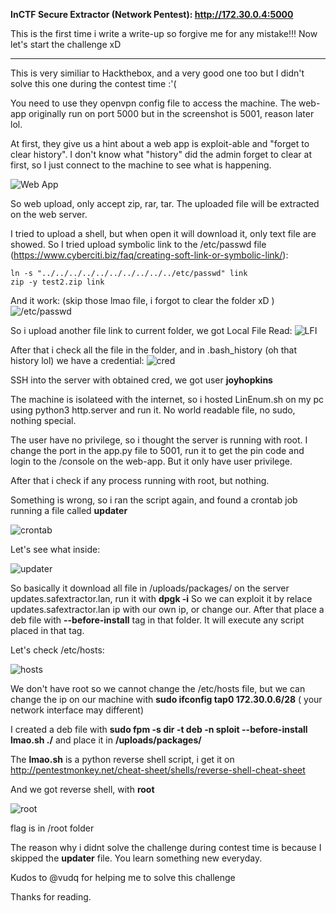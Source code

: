 **InCTF Secure Extractor (Network Pentest): http://172.30.0.4:5000**

This is the first time i write a write-up so forgive me for any mistake!!!
Now let's start the challenge xD

------------------------------------------------

This is very similiar to Hackthebox, and a very good one too but I didn't solve this one during the contest time :'(

You need to use they openvpn config file to access the machine. The web-app originally run on port 5000 but in the screenshot is 5001, reason later lol.

At first, they give us a hint about a web app is exploit-able and "forget to clear history". I don't know what "history" did the admin forget to clear at first, so I just connect to the machine to see what is happening.

![Web App](https://i.imgur.com/WKCDCXp.png)

So web upload, only accept zip, rar, tar. The uploaded file will be extracted on the web server.

I tried to upload a shell, but when open it will download it, only text file are showed. So I tried upload symbolic link to the /etc/passwd file (https://www.cyberciti.biz/faq/creating-soft-link-or-symbolic-link/):
```
ln -s "../../../../../../../../../../etc/passwd" link
zip -y test2.zip link
```
And it work: (skip those lmao file, i forgot to clear the folder xD )
![/etc/passwd](https://i.imgur.com/L5iKCq3.png)

So i upload another file link to current folder, we got Local File Read: 
![LFI](https://i.imgur.com/n09vxYM.png)

After that i check all the file in the folder, and in .bash_history (oh that history lol) we have a credential:
![cred](https://i.imgur.com/uolyJFi.png)

SSH into the server with obtained cred, we got user **joyhopkins**

The machine is isolateed with the internet, so i hosted LinEnum.sh on my pc using python3 http.server and run it. No world readable file, no sudo, nothing special.

The user have no privilege, so i thought the server is running with root. I change the port in the app.py file to 5001, run it to get the pin code and login to the /console on the web-app. But it only have user privilege.

After that i check if any process running with root, but nothing. 

Something is wrong, so i ran the script again, and found a crontab job running a file called **updater**

![crontab](https://i.imgur.com/GcwoxBs.png)

Let's see what inside:

![updater](https://i.imgur.com/rjT3N4F.png)

So basically it download all file in /uploads/packages/ on the server updates.safextractor.lan, run it with **dpgk -i** So we can exploit it by relace updates.safextractor.lan ip with our own ip, or change our. After that place a deb file with **--before-install** tag in that folder. It will execute any script placed in that tag.

Let's check /etc/hosts:

![hosts](https://i.imgur.com/z8YgmDR.png)

We don't have root so we cannot change the /etc/hosts file, but we can change the ip on our machine with **sudo ifconfig tap0 172.30.0.6/28**  ( your network interface may different)

I created a deb file with **sudo fpm -s dir -t deb -n sploit --before-install lmao.sh ./** and place it in **/uploads/packages/**

The **lmao.sh** is a python reverse shell script, i get it on http://pentestmonkey.net/cheat-sheet/shells/reverse-shell-cheat-sheet

And we got reverse shell, with **root**

![root](https://media.discordapp.net/attachments/738757474785427516/739735873347911680/unknown.png?width=845&height=475)

flag is in /root folder

The reason why i didnt solve the challenge during contest time is because I skipped the **updater** file. You learn something new everyday.

Kudos to @vudq for helping me to solve this challenge

Thanks for reading.
